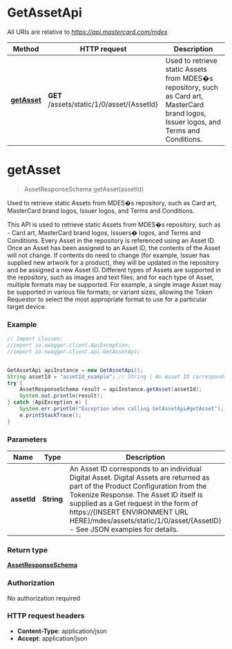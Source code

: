 # GetAssetApi

All URIs are relative to *https://api.mastercard.com/mdes*

Method | HTTP request | Description
------------- | ------------- | -------------
[**getAsset**](GetAssetApi.md#getAsset) | **GET** /assets/static/1/0/asset/{AssetId} | Used to retrieve static Assets from MDES�s repository, such as Card art, MasterCard brand logos, Issuer logos, and Terms and Conditions.


<a name="getAsset"></a>
# **getAsset**
> AssetResponseSchema getAsset(assetId)

Used to retrieve static Assets from MDES�s repository, such as Card art, MasterCard brand logos, Issuer logos, and Terms and Conditions.

This API is used to retrieve static Assets from MDES�s repository, such as - Card art, MasterCard brand logos, Issuers� logos, and Terms and Conditions. Every Asset in the repository is referenced using an Asset ID. Once an Asset has been assigned to an Asset ID, the contents of the Asset will not change. If contents do need to change (for example, Issuer has supplied new artwork for a product), they will be updated in the repository and be assigned a new Asset ID.  Different types of Assets are supported in the repository, such as images and text files; and for each type of Asset, multiple formats may be supported. For example, a single image Asset may be supported in various file formats; or variant sizes, allowing the Token Requestor to select the most appropriate format to use for a particular target device. 

### Example
```java
// Import classes:
//import io.swagger.client.ApiException;
//import io.swagger.client.api.GetAssetApi;


GetAssetApi apiInstance = new GetAssetApi();
String assetId = "assetId_example"; // String | An Asset ID corresponds to an individual Digital Asset. Digital Assets are returned as part of the Product Configuration from the Tokenize Response. The Asset ID itself is supplied as a Get request in the form of https://{INSERT ENVIRONMENT URL HERE}/mdes/assets/static/1/0/asset/{AssetID} - See JSON examples for details.  
try {
    AssetResponseSchema result = apiInstance.getAsset(assetId);
    System.out.println(result);
} catch (ApiException e) {
    System.err.println("Exception when calling GetAssetApi#getAsset");
    e.printStackTrace();
}
```

### Parameters

Name | Type | Description  | Notes
------------- | ------------- | ------------- | -------------
 **assetId** | **String**| An Asset ID corresponds to an individual Digital Asset. Digital Assets are returned as part of the Product Configuration from the Tokenize Response. The Asset ID itself is supplied as a Get request in the form of https://{INSERT ENVIRONMENT URL HERE}/mdes/assets/static/1/0/asset/{AssetID} - See JSON examples for details.   |

### Return type

[**AssetResponseSchema**](AssetResponseSchema.md)

### Authorization

No authorization required

### HTTP request headers

 - **Content-Type**: application/json
 - **Accept**: application/json

